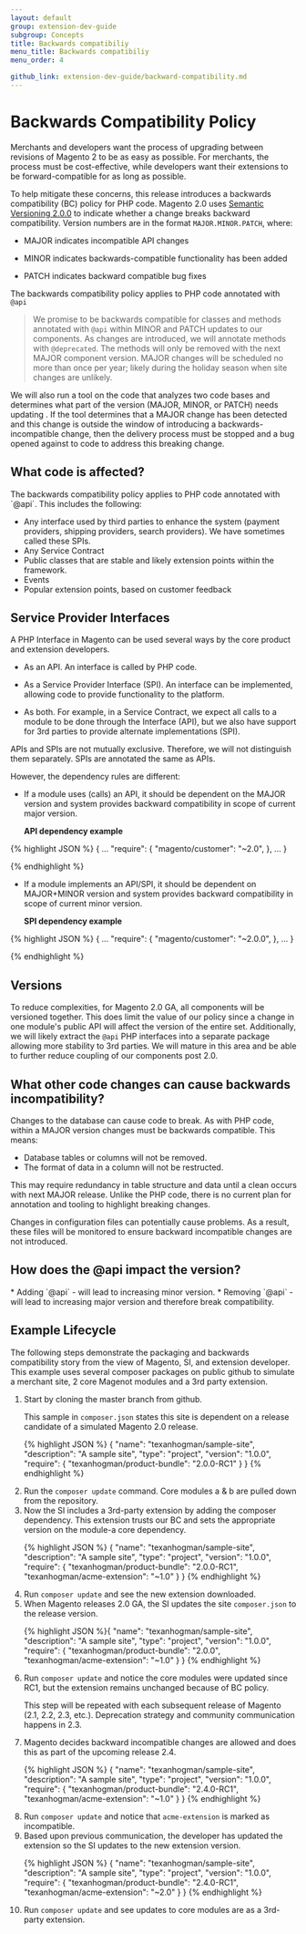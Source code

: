 ```yaml
---
layout: default
group: extension-dev-guide
subgroup: Concepts
title: Backwards compatibiliy
menu_title: Backwards compatibiliy
menu_order: 4

github_link: extension-dev-guide/backward-compatibility.md
---
```

<h1>Backwards Compatibility Policy</h1>

Merchants and developers want the process of upgrading between revisions of Magento 2 to be as easy as possible. For merchants, the process must be cost-effective, while developers want their extensions to be forward-compatible for as long as possible. 
To help mitigate these concerns, this release introduces a backwards compatibility (BC) policy for PHP code. Magento 2.0 uses [Semantic Versioning 2.0.0](http://semver.org/) to indicate whether a change breaks backward compatibility. Version numbers are in the format `MAJOR.MINOR.PATCH`, where:
* MAJOR indicates incompatible API changes
* MINOR indicates backwards-compatible functionality has been added
* PATCH indicates backward compatible bug fixes
The backwards compatibility policy applies to PHP code annotated with `@api` 
> We promise to be backwards compatible for classes and methods annotated with `@api` within MINOR and PATCH updates to our components. As changes are introduced, we will annotate methods with `@deprecated`.  The methods will only be removed with the next MAJOR component version. MAJOR changes will be scheduled no more than once per year; likely during the holiday season when site changes are unlikely.

We will also run a tool on the code that analyzes two code bases and determines what part of the version (MAJOR, MINOR, or PATCH) needs updating . If the tool determines that a MAJOR change has been detected and this change is outside the window of introducing a backwards-incompatible change, then the delivery process must be stopped and a bug opened against to code to address this breaking change.


<h2>What code is affected?</h2>
The backwards compatibility policy applies to PHP code annotated with `@api`. This includes the following:

* Any interface used by third parties to enhance the system (payment providers, shipping providers, search providers).  We have sometimes called these SPIs.* Any Service Contract* Public classes that are stable and likely extension points within the framework.* Events* Popular extension points, based on customer feedback

<h2>Service Provider Interfaces</h2>A PHP Interface in Magento can be used several ways by the core product and extension developers.* As an API. An interface is called by PHP code.
* As a Service Provider Interface (SPI). An interface can be implemented, allowing code to provide functionality to the platform. 
* As both. For example, in a Service Contract, we expect all calls to a module to be done through the Interface (API), but we also have support for 3rd parties to provide alternate implementations (SPI).
APIs and SPIs are not mutually exclusive. Therefore, we will not distinguish them separately. SPIs are annotated the same as APIs.
 However, the dependency rules are different:* If a module uses (calls) an API, it should be dependent on the MAJOR version and system provides backward compatibility in scope of current major version.  **API dependency example**
{% highlight JSON %}{    ...    "require": {        "magento/customer": "~2.0",    },    ...}
{% endhighlight %}* If a module implements an API/SPI, it should be dependent on MAJOR+MINOR version and system provides backward compatibility in scope of current minor version.
   **SPI dependency example**
{% highlight JSON %}{    ...    "require": {        "magento/customer": "~2.0.0",    },    ...}

{% endhighlight %}


<h2>Versions</h2>

To reduce complexities, for Magento 2.0 GA, all components will be versioned together. This does limit the value of our policy since a change in one module's public API will affect the version of the entire set. Additionally, we will likely extract the `@api` PHP interfaces into a separate package allowing more stability to 3rd parties. We will mature in this area and be able to further reduce coupling of our components post 2.0.  


<h2>What other code changes can cause backwards incompatibility?</h2>

Changes to the database can cause code to break.  As with PHP code, within a MAJOR version changes must be backwards compatible. This means:
* Database tables or columns will not be removed.* The format of data in a column will not be restructed. 
This may require redundancy in table structure and data until a clean occurs with next MAJOR release. Unlike the PHP code, there is no current plan for annotation and tooling to highlight breaking changes.
Changes in configuration files can potentially cause problems. As a result, these files will be monitored to ensure backward incompatible changes are not introduced.
<h2>How does the @api impact the version?</h2>* Adding  `@api` - will lead to increasing minor version.* Removing `@api` - will lead to increasing major version and therefore break compatibility.

<h2>Example Lifecycle</h2>
The following steps demonstrate the packaging and backwards compatibility story from the view of Magento, SI, and extension developer. This example uses several composer packages on public github to simulate a merchant site, 2 core Magenot modules and a 3rd party extension.
<ol>
<li>Start by cloning the master branch from github.


   This sample in <code>composer.json</code> states this site is dependent on a release candidate of a simulated Magento 2.0 release.
   
{% highlight JSON %}
{
  "name": "texanhogman/sample-site",
  "description": "A sample site",
  "type": "project",
  "version": "1.0.0",
  "require": {
    "texanhogman/product-bundle": "2.0.0-RC1"
    }
}
{% endhighlight %}
</li>

<li>Run the <code>composer update</code> command. Core modules a & b are pulled down from the repository.</li>


<li>Now the SI includes a 3rd-party extension by adding the composer dependency. This extension trusts our BC and sets the appropriate version on the module-a core dependency.

{% highlight JSON %}
{
  "name": "texanhogman/sample-site",
  "description": "A sample site",
  "type": "project",
  "version": "1.0.0",
  "require": {
    "texanhogman/product-bundle": "2.0.0-RC1",
    "texanhogman/acme-extension": "~1.0"
    }
}
{% endhighlight %}
</li>

<li>Run <code>composer update</code> and see the new extension downloaded.</li>

<li>When Magento releases 2.0 GA, the SI updates the site <code>composer.json</code> to the release version.

{% highlight JSON %}{
  "name": "texanhogman/sample-site",
  "description": "A sample site",
  "type": "project",
  "version": "1.0.0",
  "require": {
    "texanhogman/product-bundle": "2.0.0",
    "texanhogman/acme-extension": "~1.0"
    }
}
{% endhighlight %}
</li>

<li>Run <code>composer update</code> and notice the core modules were updated since RC1, but the extension remains unchanged because of BC policy. 

   This step will be repeated with each subsequent release of Magento (2.1, 2.2, 2.3, etc.). Deprecation strategy and community communication happens in 2.3.
</li>

<li>Magento decides backward incompatible changes are allowed and does this as part of the upcoming release 2.4.

   {% highlight JSON %}
{
  "name": "texanhogman/sample-site",
  "description": "A sample site",
  "type": "project",
  "version": "1.0.0",
  "require": {
    "texanhogman/product-bundle": "2.4.0-RC1",
    "texanhogman/acme-extension": "~1.0"
    }
}
{% endhighlight %}
</li>

<li>Run <code>composer update</code> and notice that <code>acme-extension</code> is marked as incompatible. </li>

<li>Based upon previous communication, the developer has updated the extension so the SI updates to the new extension version.

{% highlight JSON %}
{
  "name": "texanhogman/sample-site",
  "description": "A sample site",
  "type": "project",
  "version": "1.0.0",
  "require": {
    "texanhogman/product-bundle": "2.4.0-RC1",
    "texanhogman/acme-extension": "~2.0"
    }
}
{% endhighlight %}
</li>

<li>Run <code>composer update</code> and see updates to core modules are as a 3rd-party extension.</li>

</ol>






